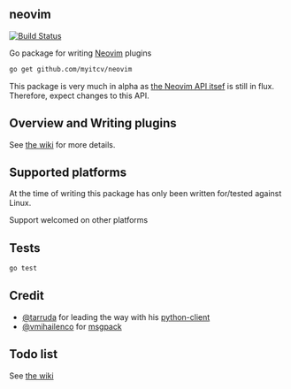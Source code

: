 ## neovim

[![Build Status](https://travis-ci.org/myitcv/neovim.svg?branch=master)](https://travis-ci.org/myitcv/neovim)

Go package for writing [Neovim](http://neovim.org/) plugins

```bash
go get github.com/myitcv/neovim
```

This package is very much in alpha as [the Neovim API itsef](https://github.com/neovim/neovim/issues/973)
is still in flux. Therefore, expect changes to this API.

## Overview and Writing plugins

See [the wiki](https://github.com/myitcv/neovim/wiki/Overview-of-writing-and-using-Go-packages-with-Neovim) for more
details.

## Supported platforms

At the time of writing this package has only been written for/tested against Linux.

Support welcomed on other platforms

## Tests

```bash
go test
```

## Credit

* [@tarruda](https://github.com/tarruda) for leading the way with his [python-client](https://github.com/neovim/python-client)
* [@vmihailenco](https://github.com/vmihailenco) for [msgpack](https://github.com/vmihailenco/msgpack)

## Todo list

See [the wiki](https://github.com/myitcv/neovim/wiki/Overview-of-writing-and-using-Go-packages-with-Neovim)

